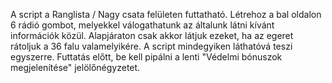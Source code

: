 A script a Ranglista / Nagy csata felületen futtatható. Létrehoz a bal oldalon 6 rádió gombot, melyekkel válogathatunk az általunk látni kívánt információk közül.
Alapjáraton csak akkor látjuk ezeket, ha az egeret rátoljuk a 36 falu valamelyikére. A script mindegyiken láthatóvá teszi egyszerre.
Futtatás előtt, be kell pipálni a lenti "Védelmi bónuszok megjelenítése" jelölőnégyzetet.
